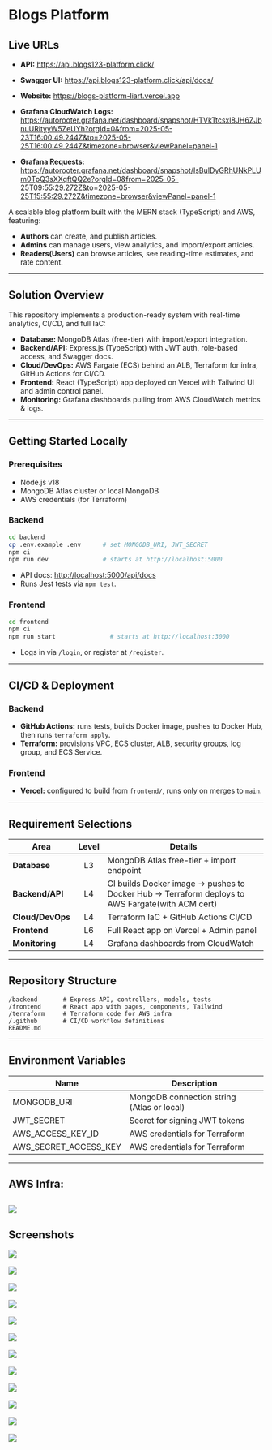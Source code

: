 # Blogs Platform

## Live URLs

- **API:** https://api.blogs123-platform.click/
- **Swagger UI:** https://api.blogs123-platform.click/api/docs/
- **Website:** https://blogs-platform-liart.vercel.app
- **Grafana CloudWatch Logs:** https://autorooter.grafana.net/dashboard/snapshot/HTVkTtcsxl8JH6ZJbnuURityyW5ZeUYh?orgId=0&from=2025-05-23T16:00:49.244Z&to=2025-05-25T16:00:49.244Z&timezone=browser&viewPanel=panel-1

- **Grafana Requests:** https://autorooter.grafana.net/dashboard/snapshot/IsBuIDyGRhUNkPLUm0TpQ3sXXqftQQ2e?orgId=0&from=2025-05-25T09:55:29.272Z&to=2025-05-25T15:55:29.272Z&timezone=browser&viewPanel=panel-1

A scalable blog platform built with the MERN stack (TypeScript) and AWS, featuring:

* **Authors** can create, and publish articles.
* **Admins** can manage users, view analytics, and import/export articles.
* **Readers(Users)** can browse articles, see reading-time estimates, and rate content.

---

## Solution Overview

This repository implements a production-ready system with real-time analytics, CI/CD, and full IaC:

* **Database:** MongoDB Atlas (free-tier) with import/export integration.
* **Backend/API:** Express.js (TypeScript) with JWT auth, role-based access, and Swagger docs.
* **Cloud/DevOps:** AWS Fargate (ECS) behind an ALB, Terraform for infra, GitHub Actions for CI/CD.
* **Frontend:** React (TypeScript) app deployed on Vercel with Tailwind UI and admin control panel.
* **Monitoring:** Grafana dashboards pulling from AWS CloudWatch metrics & logs.

---

## Getting Started Locally

### Prerequisites

* Node.js v18
* MongoDB Atlas cluster or local MongoDB
* AWS credentials (for Terraform)

### Backend

```bash
cd backend
cp .env.example .env      # set MONGODB_URI, JWT_SECRET
npm ci
npm run dev               # starts at http://localhost:5000
```

* API docs: [http://localhost:5000/api/docs](http://localhost:5000/api/docs)
* Runs Jest tests via `npm test`.

### Frontend

```bash
cd frontend
npm ci
npm run start               # starts at http://localhost:3000
```

* Logs in via `/login`, or register at `/register`.

---

## CI/CD & Deployment

### Backend

* **GitHub Actions:** runs tests, builds Docker image, pushes to Docker Hub, then runs `terraform apply`.
* **Terraform:** provisions VPC, ECS cluster, ALB, security groups, log group, and ECS Service.

### Frontend

* **Vercel:** configured to build from `frontend/`, runs only on merges to `main`.

---

## Requirement Selections

| Area             | Level | Details                                    |
| ---------------- | :---: | ------------------------------------------ |
| **Database**     |   L3  | MongoDB Atlas free-tier + import endpoint  |
| **Backend/API**  |   L4  | CI builds Docker image → pushes to Docker Hub → Terraform deploys to AWS Fargate(with ACM cert) |
| **Cloud/DevOps** |   L4  | Terraform IaC + GitHub Actions CI/CD       |
| **Frontend**     |   L6  | Full React app on Vercel + Admin panel     |
| **Monitoring**   |   L4  | Grafana dashboards from CloudWatch         |


---

## Repository Structure

```
/backend       # Express API, controllers, models, tests
/frontend      # React app with pages, components, Tailwind
/terraform     # Terraform code for AWS infra
/.github       # CI/CD workflow definitions
README.md      
```

---

## Environment Variables

| Name                     | Description                                |
| ------------------------ | ------------------------------------------ |
| MONGODB\_URI             | MongoDB connection string (Atlas or local) |
| JWT\_SECRET              | Secret for signing JWT tokens              |
| AWS\_ACCESS\_KEY\_ID     | AWS credentials for Terraform              |
| AWS\_SECRET\_ACCESS\_KEY | AWS credentials for Terraform              |
---
## AWS Infra:
![](imgs/AWS_Infra.png)
---
## Screenshots
![](imgs/Page_1.png)
<br><br>
![](imgs/Page_2.png)
<br><br>
![](imgs/Page_3.png)
<br><br>
![](imgs/Page_4.png)
<br><br>
![](imgs/Page_5.png)
<br><br>
![](imgs/Page_6.png)
<br><br>
![](imgs/swagger.png)
<br><br>
![](imgs/Grafana_1.png)
<br><br>
![](imgs/Grafana_2.png)
<br><br>
![](imgs/Grafana_3.png)
<br><br>
![](imgs/Page_7.png)
<br><br>
![](imgs/Page_8.png)